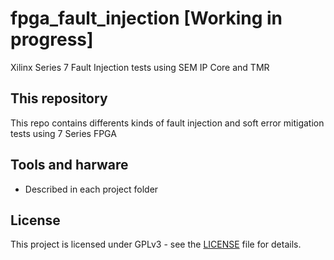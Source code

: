 # fpga_fault_injection [Working in progress]
Xilinx Series 7 Fault Injection tests using SEM IP Core and TMR

## This repository
This repo contains differents kinds of fault injection and soft error mitigation tests using 7 Series FPGA

## Tools and harware
* Described in each project folder

## License
This project is licensed under GPLv3 - see the [LICENSE](https://github.com/zanonera/fpga_fault_injection/blob/main/LICENSE) file for details.
